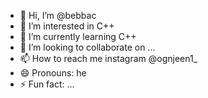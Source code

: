 - 👋 Hi, I’m @bebbac
- 👀 I’m interested in C++
- 🌱 I’m currently learning C++
- 💞️ I’m looking to collaborate on ...
- 📫 How to reach me instagram @ognjeen1_
- 😄 Pronouns: he
- ⚡ Fun fact: ...

<!---
bebbac/bebbac is a ✨ special ✨ repository because its `README.md` (this file) appears on your GitHub profile.
You can click the Preview link to take a look at your changes.
--->
